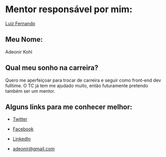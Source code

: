 # Mentor responsável por mim:

[Luiz Fernando](/profiles/mentors/profiles/luiz_fernando.md)

## Meu Nome:

Adeonir Kohl

## Qual meu sonho na carreira?

Quero me aperfeiçoar para trocar de carreira e seguir como front-end dev fulltime. O TC já tem me ajudado muito, então futuramente pretendo também ser um mentor.

## Alguns links para me conhecer melhor:

- [Twitter](http://www.twitter.com/adeonir)

- [Facebook](http://www.facebook.com/adeonir)

- [LinkedIn](https://br.linkedin.com/in/adeonir-kohl-85599420)

- [adeonir@gmail.com](adeonir@gmail.com)
